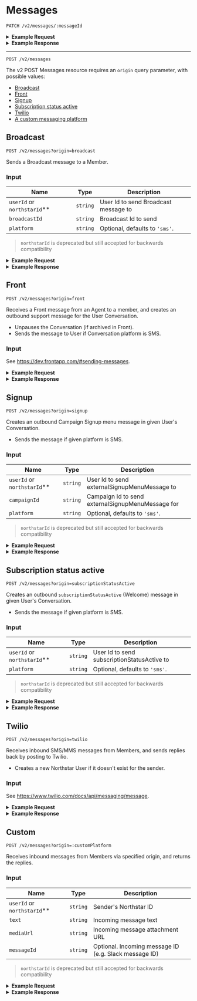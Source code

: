 
# Messages

```
PATCH /v2/messages/:messageId
```

<details>
<summary><strong>Example Request</strong></summary>

```
curl -X "PATCH" "http://localhost:5100/api/v2/messages/5abe56bc2fe4f00004389028" \
     -H 'Content-Type: application/json; charset=utf-8' \
     -u 'puppet:totallysecret' \
     -d $'{
  "metadata": {
    "delivery": {
      "deliveredAt": "2018-03-30T15:24:45.000Z"
    }
  }
}'
```

</details>

<details>
<summary><strong>Example Response</strong></summary>

204 No Content

</details>

---

```
POST /v2/messages
```

The v2 POST Messages resource requires an `origin` query parameter, with possible values:
* [Broadcast](#broadcast)
* [Front](#front)
* [Signup](#signup)
* [Subscription status active](#subscription-status-active)
* [Twilio](#twilio)
* [A custom messaging platform](#custom)

## Broadcast

```
POST /v2/messages?origin=broadcast
```

Sends a Broadcast message to a Member.

### Input

Name | Type | Description
--- | --- | ---
`userId` or `northstarId`** | `string` | User Id to send Broadcast message to
`broadcastId` | `string` | Broadcast Id to send
`platform` | `string` | Optional, defaults to `'sms'`.

> `northstarId` is deprecated but still accepted for backwards compatibility

<details>
<summary><strong>Example Request</strong></summary>

```
curl -X "POST" "http://localhost:5100/api/v2/messages?origin=broadcast"
     -H 'Content-Type: application/json; charset=utf-8'
     -u 'puppet:totallysecret'
     -d $'{
  "northstarId": "5547be89429c64ec7e8b518d",
  "broadcastId": "4nwTwvXmfuuYAGYgusGyyW"
}'
```

</details>
<details>
<summary><strong>Example Response</strong></summary>

```
{
  "data": {
    "messages": [
      {
        "platformMessageId": "SM9f73c7a8d1fc444faeeec9964a270514",
        "_id": "5b7c9cea350595000404de44",
        "updatedAt": "2018-08-21T23:14:50.529Z",
        "createdAt": "2018-08-21T23:14:50.314Z",
        "text": "I don't want to wait, for our lives to be over",
        "direction": "outbound-api-send",
        "template": "autoReplyBroadcast",
        "conversationId": "5ac7a86b8c02c10004d92577",
        "campaignId": 8158,
        "topic": "61RPZx8atiGyeoeaqsckOE",
        "userId": "5547be89469c64ec7d8b518d",
        "broadcastId": "4nwTwvXmfuuYAGYgusGyyW",
        "__v": 0,
        "metadata": {
            "requestId": "e8cbf79d-6cd3-4028-b1aa-d8455c166d57",
            "delivery": {
                "totalSegments": 1,
                "queuedAt": "2018-08-21T23:14:50.000Z"
            }
        },
        "attachments": []
      }
    ]
  }
}
```

</details>

## Front

```
POST /v2/messages?origin=front
```

Receives a Front message from an Agent to a member, and creates an outbound support message for the User Conversation.

* Unpauses the Conversation (if archived in Front).
* Sends the message to User if Conversation platform is SMS.

### Input

See https://dev.frontapp.com/#sending-messages.


<details>
<summary><strong>Example Request</strong></summary>

```
curl -X "POST" "http://localhost:5100/api/v2/messages?origin=front" \
     -H 'Content-Type: application/json; charset=utf-8' \
     -H 'X-Front-Signature: secretsauce' \
     -u 'puppet:totallysecret' \
     -d $'{
  "_links": {
    "self": "https://api2.frontapp.com/messages/msg_55c8c149",
    "related": {
      "conversation": "https://api2.frontapp.com/conversations/cnv_55c8c149",
      "message_replied_to": "https://api2.frontapp.com/messages/msg_1ab23cd4"
    }
  },
  "id": "msg_55c8c149",
  "type": "custom",
  "is_inbound": false,
  "created_at": 1453770984.123,
  "blurb": "Anything less than immortality is a...",
  "recipients": [
    {
      "handle": "calculon@momsbot.com",
      "role": "to",
      "_links": {
        "related": {
          "contact": "https://api2.frontapp.com/contacts/crd_55c8c149"
        }
      }
    },
    {
      "handle": "puppet@puppetsloth.com",
      "role": "from",
      "_links": {
        "related": {
          "contact": "https://api2.frontapp.com/contacts/crd_55c8c149"
        }
      }
    }
  ],
  "body": "Anything less than immortality is a complete waste of time.",
  "text": "Anything less than immortality is a complete waste of time.",
  "attachments": [],
  "metadata": {}
}'
```


</details>
<details>
<summary><strong>Example Response</strong></summary>

```
{
  "data": {
    "messages": [
      {
        "_id": "5a7b70f478225e00040c5f22",
        "updatedAt": "2018-02-07T21:34:44.382Z",
        "createdAt": "2018-02-07T21:34:44.382Z",
        "text": "Anything less than immortality is a complete waste of time.",
        "direction": "outbound-api-send",
        "template": "support",
        "conversationId": "59b0de57e9f1ae00126cd731",
        "campaignId": 2299,
        "agentId": "puppet@puppetsloth.com",
        "topic": "random",
        "broadcastId": null,
        "__v": 0,
        "metadata": {
          "requestId": "333d0a65-ee7a-4d62-b815-336495628bca"
        },
        "attachments": []
      }
    ]
  }
```

</details>


## Signup

```
POST /v2/messages?origin=signup
```

Creates an outbound Campaign Signup menu message in given User's Conversation.

* Sends the message if given platform is SMS.

### Input

Name | Type | Description
--- | --- | ---
`userId` or `northstarId`** | `string` | User Id to send externalSignupMenuMessage to
`campaignId` | `string` | Campaign Id to send externalSignupMenuMessage for
`platform` | `string` | Optional, defaults to `'sms'`.

> `northstarId` is deprecated but still accepted for backwards compatibility

<details>
<summary><strong>Example Request</strong></summary>

```
curl -X "POST" "http://localhost:5100/api/v2/messages?origin=signup" \
     -H 'Content-Type: application/json; charset=utf-8' \
     -u 'puppet:totallysecret' \
     -d $'{
  "northstarId": "5547be89429c64ec7e8b518d",
  "campaignId": "2299"
}'
```


</details>
<details>
<summary><strong>Example Response</strong></summary>

```
{
  "data": {
    "messages": [
      {
        "_id": "5a7b70f478225e00040c5f22",
        "updatedAt": "2018-02-07T21:34:44.382Z",
        "createdAt": "2018-02-07T21:34:44.382Z",
        "text": "Hey - this is Freddie from DoSomething. Thanks for joining Two Books Blue Books!\n\nIn some low-income neighborhoods, there is only one book for every 300 children.\n\nThe solution is simple: Host a Dr. Seuss book drive to benefit kids in family shelters.\n\nMake sure to take a photo of what you did! When you have Collected some Books, text START to share your photo.",
        "direction": "outbound-api-send",
        "template": "webStartPhotoPost",
        "conversationId": "59b0de57e9f1ae00126cd731",
        "campaignId": 2299,
        "topic": "campaign",
        "broadcastId": null,
        "__v": 0,
        "metadata": {
            "requestId": "333d0a65-ee7a-4d62-b815-336495628bca"
        },
        "attachments": []
      }
    ]
  }
```

</details>

## Subscription status active

```
POST /v2/messages?origin=subscriptionStatusActive
```

Creates an outbound `subscriptionStatusActive` (Welcome) message in given User's Conversation.

* Sends the message if given platform is SMS.

### Input

Name | Type | Description
--- | --- | ---
`userId` or `northstarId`** | `string` | User Id to send subscriptionStatusActive to
`platform` | `string` | Optional, defaults to `'sms'`.

> `northstarId` is deprecated but still accepted for backwards compatibility

<details>
<summary><strong>Example Request</strong></summary>

```
curl -X "POST" "http://localhost:5100/api/v2/messages?origin=subscriptionStatusActive" \
     -H 'Content-Type: application/json; charset=utf-8' \
     -u 'puppet:totallysecret' \
     -d $'{
		  "northstarId": "5547be89429c64ec7e8b518d"
		}'
```


</details>
<details>
<summary><strong>Example Response</strong></summary>

```
{
  "data": {
    "messages": [
      {
        "platformMessageId": "SM319d272df2254594ad436ad5cb533f00",
        "_id": "5b46418c6564fbf804b9a33b",
        "updatedAt": "2018-07-11T17:42:37.072Z",
        "createdAt": "2018-07-11T17:42:36.685Z",
        "text": "Hi I'm Freddie from DoSomething.org! Welcome to my weekly updates (up to 8msg/month). Things to know: Msg&DataRatesApply. Text HELP for help, text STOP to stop.",
        "direction": "outbound-api-send",
        "template": "subscriptionStatusActive",
        "conversationId": "5b45024f6564fbf804b9a339",
        "topic": "random",
        "userId": "5547be89429c64ec7e8b518d",
        "broadcastId": null,
        "__v": 0,
        "metadata": {
          "requestId": "e2aa69d1-9980-4882-94d2-03c89944a663",
          "delivery": {
            "totalSegments": 1,
            "queuedAt": "2018-07-11T17:42:37.000Z"
          }
        },
        "attachments": []
      }
    ]
  }
}
```

</details>


## Twilio

```
POST /v2/messages?origin=twilio
```

Receives inbound SMS/MMS messages from Members, and sends replies back by posting to Twilio.

* Creates a new Northstar User if it doesn't exist for the sender.


### Input

See https://www.twilio.com/docs/api/messaging/message.

<details>
<summary><strong>Example Request</strong></summary>

```
curl -X "POST" "http://localhost:5100/api/v2/messages?origin=twilio" \
     -H "Content-Type: application/json; charset=utf-8" \
     -u puppet:totallysecret \
     -d $'{
  "MessageSid": "MM09a8f657567f807443191c1e7exxxxxx",
  "MediaUrl0": "http://www.fillmurray.com/g/200/300",
  "From":  "+5555555555",
  "Body": "hi",
  "MediaContentType0": "image/png"
}'

```

</details>

<details>
<summary><strong>Example Response</strong></summary>

```
{
  "data": {
    "messages": {
      "inbound": [
        {
          "__v": 0,
          "updatedAt": "2017-08-31T19:21:47.556Z",
          "createdAt": "2017-08-31T19:21:47.556Z",
          "conversationId": "59a7203fc731160d31cfdad2",
          "campaignId": 2710,
          "topic": "campaign",
          "text": "menu",
          "direction": "inbound",
          "_id": "59a861cbf64c3e0902d956e7",
          "attachments": [
            {
              "contentType": "image/png",
              "url": "http://placekitten.com/g/800/600"
            }
          ]
        }
      ],
      "outbound": [
        {
          "__v": 0,
          "updatedAt": "2017-08-31T19:21:47.597Z",
          "createdAt": "2017-08-31T19:21:47.597Z",
          "conversationId": "59a7203fc731160d31cfdad2",
          "campaignId": 7656,
          "topic": "campaign_7656",
          "text": "Help us send letters of support to every mosque in the United States. \n\nWant to join Sincerely, Us?\n\nYes or No",
          "template": "askSignupMessage",
          "direction": "outbound-reply",
          "_id": "59a861cbf64c3e0902d956e8",
          "attachments": []
        }
      ]
    }
  }
}
```
</details>

## Custom

```
POST /v2/messages?origin=:customPlatform
```

Receives inbound messages from Members via specified origin, and returns the replies.

### Input

Name | Type | Description
--- | --- | ---
`userId` or `northstarId`** | `string` | Sender's Northstar ID
`text` | `string` | Incoming message text
`mediaUrl` | `string` | Incoming message attachment URL
`messageId` | `string` | Optional. Incoming message ID (e.g. Slack message ID)

> `northstarId` is deprecated but still accepted for backwards compatibility

<details>
<summary><strong>Example Request</strong></summary>

```
curl -X "POST" "http://localhost:5100/api/v2/messages?origin=gambit-slack" \
     -H 'Content-Type: application/json; charset=utf-8' \
     -u 'puppet:totallysecret' \
     -d $'{
  "northstarId": "5547be89429c64ec7e8b518d",
  "text": "menu"
}'
```
</details>

<details>
<summary><strong>Example Response</strong></summary>

```
{
  "data": {
    "messages": {
      "inbound": [
        {
          "__v": 0,
          "updatedAt": "2017-09-31T19:21:47.556Z",
          "createdAt": "2017-09-31T19:21:47.556Z",
          "conversationId": "59a7asd03fc731160d31cfdad2",
          "campaignId": 2710,
          "topic": "campaign",
          "text": "menu",
          "direction": "inbound",
          "_id": "59a861cbf64c3e0902d956e7",
          "attachments": [
            {
              "contentType": "image/png",
              "url": "http://placekitten.com/g/800/600"
            }
          ]
        }
      ],
      "outbound": [
        {
          "__v": 0,
          "updatedAt": "2017-09-31T19:21:47.597Z",
          "createdAt": "2017-09-31T19:21:47.597Z",
          "conversationId": "59a7asd03fc731160d31cfdad2",
          "campaignId": 7656,
          "topic": "campaign_7656",
          "text": "Help us send letters of support to every mosque in the United States. \n\nWant to join Sincerely, Us?\n\nYes or No",
          "template": "askSignupMessage",
          "direction": "outbound-reply",
          "_id": "59a861cbf64c3e0902d956e8",
          "attachments": []
        }
      ]
    }
  }
}
```
</details>

